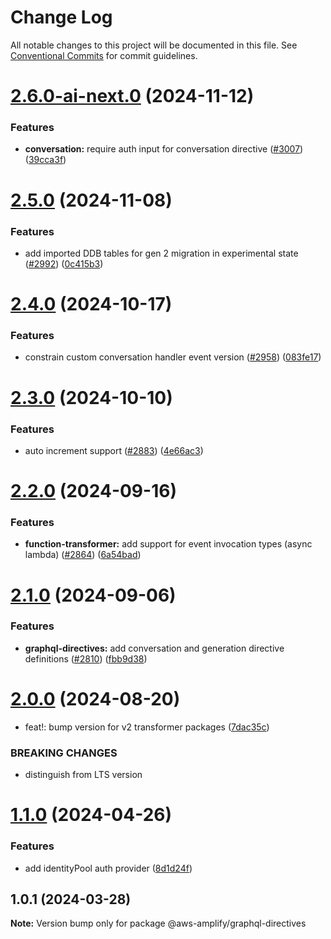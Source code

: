 # Change Log

All notable changes to this project will be documented in this file.
See [Conventional Commits](https://conventionalcommits.org) for commit guidelines.

# [2.6.0-ai-next.0](https://github.com/aws-amplify/amplify-category-api/compare/@aws-amplify/graphql-directives@2.5.0...@aws-amplify/graphql-directives@2.6.0-ai-next.0) (2024-11-12)

### Features

- **conversation:** require auth input for conversation directive ([#3007](https://github.com/aws-amplify/amplify-category-api/issues/3007)) ([39cca3f](https://github.com/aws-amplify/amplify-category-api/commit/39cca3f18d02e9092828901ba799932f6e77f232))

# [2.5.0](https://github.com/aws-amplify/amplify-category-api/compare/@aws-amplify/graphql-directives@2.4.0...@aws-amplify/graphql-directives@2.5.0) (2024-11-08)

### Features

- add imported DDB tables for gen 2 migration in experimental state ([#2992](https://github.com/aws-amplify/amplify-category-api/issues/2992)) ([0c415b3](https://github.com/aws-amplify/amplify-category-api/commit/0c415b3eed70a567848fc661c3d4ce0ca5719e94))

# [2.4.0](https://github.com/aws-amplify/amplify-category-api/compare/@aws-amplify/graphql-directives@2.3.0...@aws-amplify/graphql-directives@2.4.0) (2024-10-17)

### Features

- constrain custom conversation handler event version ([#2958](https://github.com/aws-amplify/amplify-category-api/issues/2958)) ([083fe17](https://github.com/aws-amplify/amplify-category-api/commit/083fe173e32a06976300b36c20d91e3c55d19f2a))

# [2.3.0](https://github.com/aws-amplify/amplify-category-api/compare/@aws-amplify/graphql-directives@2.2.0...@aws-amplify/graphql-directives@2.3.0) (2024-10-10)

### Features

- auto increment support ([#2883](https://github.com/aws-amplify/amplify-category-api/issues/2883)) ([4e66ac3](https://github.com/aws-amplify/amplify-category-api/commit/4e66ac3a9d276ca063c76a97aee791618b3c71ab))

# [2.2.0](https://github.com/aws-amplify/amplify-category-api/compare/@aws-amplify/graphql-directives@2.1.0...@aws-amplify/graphql-directives@2.2.0) (2024-09-16)

### Features

- **function-transformer:** add support for event invocation types (async lambda) ([#2864](https://github.com/aws-amplify/amplify-category-api/issues/2864)) ([6a54bad](https://github.com/aws-amplify/amplify-category-api/commit/6a54bad19206d91a4c8db300cafb1a205fba6b25))

# [2.1.0](https://github.com/aws-amplify/amplify-category-api/compare/@aws-amplify/graphql-directives@2.0.0...@aws-amplify/graphql-directives@2.1.0) (2024-09-06)

### Features

- **graphql-directives:** add conversation and generation directive definitions ([#2810](https://github.com/aws-amplify/amplify-category-api/issues/2810)) ([fbb9d38](https://github.com/aws-amplify/amplify-category-api/commit/fbb9d380d41a2fae5af1628b0eba00907871f014))

# [2.0.0](https://github.com/aws-amplify/amplify-category-api/compare/@aws-amplify/graphql-directives@1.1.0...@aws-amplify/graphql-directives@2.0.0) (2024-08-20)

- feat!: bump version for v2 transformer packages ([7dac35c](https://github.com/aws-amplify/amplify-category-api/commit/7dac35cceb971b256b5688b0745ef82afc78b641))

### BREAKING CHANGES

- distinguish from LTS version

# [1.1.0](https://github.com/aws-amplify/amplify-category-api/compare/@aws-amplify/graphql-directives@1.0.1...@aws-amplify/graphql-directives@1.1.0) (2024-04-26)

### Features

- add identityPool auth provider ([8d1d24f](https://github.com/aws-amplify/amplify-category-api/commit/8d1d24f921e5ea634cde12822ee7ce48059bc78b))

## 1.0.1 (2024-03-28)

**Note:** Version bump only for package @aws-amplify/graphql-directives
